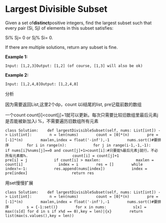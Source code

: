 # Largest Divisible Subset

Given a set of**distinct**positive integers, find the largest subset such that every pair \(Si, Sj\) of elements in this subset satisfies:

Si% Sj= 0 or Sj% Si= 0.

If there are multiple solutions, return any subset is fine.

**Example 1:**

```text
Input: [1,2,3]Output: [1,2] (of course, [1,3] will also be ok)
```

**Example 2:**

```text
Input: [1,2,4,8]Output: [1,2,4,8]
```

分析

因为需要返回List,这里2个dp，count 以i结尾的list, pre记载前数的数组

一个count count\[i\]&lt;count\[j\]+1就可以更新。每次只需要比较旧数组里最后元素j是否能被新加入i %，不需要遍历旧数组所有元素

```text
class Solution:    def largestDivisibleSubset(self, nums: List[int]) -> List[int]:        n = len(nums)        count = [0]*(n)        pre = [-1]*(n)        maxlen,index = float('-inf'),-1        nums.sort()#要排序        for i in range(n):            for j in range(i-1,-1,-1):                if nums[i]%nums[j]==0 and count[j]+1>count[i]:#只要能%最后元素j就行，不必所有元素都%.                    count[i] = count[j]+1                    pre[i] = j            if count[i] > maxlen:                maxlen = count[i]                index = i        res = []        while index!=-1:            res.append(nums[index])            index = pre[index]                    return res
```

用set慢慢扩展

```text
class Solution:    def largestDivisibleSubset(self, nums: List[int]) -> List[int]:        n = len(nums)        count = [0]*(n)        pre = [-1]*(n)        maxlen,index = float('-inf'),-1        nums.sort()#要排序        s = {-1:set()}        for x in nums:            s[x] = max((s[d] for d in s if x%d == 0),key = len)|{x}        return list(max(s.values(),key = len))
```

